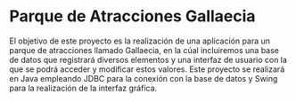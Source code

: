# Parque de Atracciones Gallaecia
El objetivo de este proyecto es la realización de una aplicación para un parque de atracciones llamado Gallaecia, en la cúal incluiremos una base de datos que registrará diversos elementos y una interfaz de usuario con la que se podrá acceder y modificar estos valores. Este proyecto se realizará en Java empleando JDBC para la conexión con la base de datos y Swing para la realización de la interfaz gráfica.

